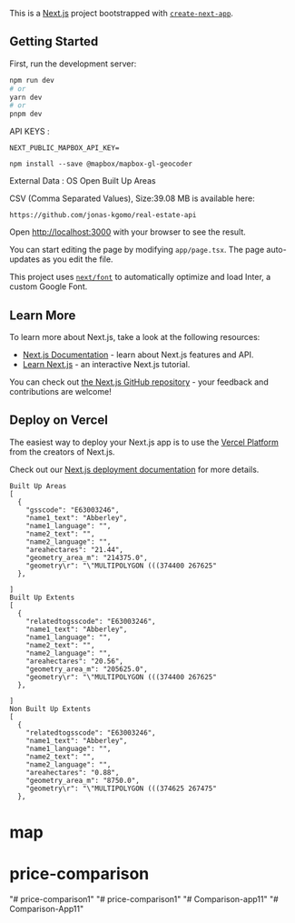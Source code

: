 This is a [Next.js](https://nextjs.org/) project bootstrapped with [`create-next-app`](https://github.com/vercel/next.js/tree/canary/packages/create-next-app).

## Getting Started

First, run the development server:

```bash
npm run dev
# or
yarn dev
# or
pnpm dev
```

API KEYS :

```
NEXT_PUBLIC_MAPBOX_API_KEY=
```

```
npm install --save @mapbox/mapbox-gl-geocoder
```

External Data : OS Open Built Up Areas

CSV (Comma Separated Values), Size:39.08 MB is available here:

`https://github.com/jonas-kgomo/real-estate-api`

Open [http://localhost:3000](http://localhost:3000) with your browser to see the result.

You can start editing the page by modifying `app/page.tsx`. The page auto-updates as you edit the file.

This project uses [`next/font`](https://nextjs.org/docs/basic-features/font-optimization) to automatically optimize and load Inter, a custom Google Font.

## Learn More

To learn more about Next.js, take a look at the following resources:

- [Next.js Documentation](https://nextjs.org/docs) - learn about Next.js features and API.
- [Learn Next.js](https://nextjs.org/learn) - an interactive Next.js tutorial.

You can check out [the Next.js GitHub repository](https://github.com/vercel/next.js/) - your feedback and contributions are welcome!

## Deploy on Vercel

The easiest way to deploy your Next.js app is to use the [Vercel Platform](https://vercel.com/new?utm_medium=default-template&filter=next.js&utm_source=create-next-app&utm_campaign=create-next-app-readme) from the creators of Next.js.

Check out our [Next.js deployment documentation](https://nextjs.org/docs/deployment) for more details.

```
Built Up Areas
[
  {
    "gsscode": "E63003246",
    "name1_text": "Abberley",
    "name1_language": "",
    "name2_text": "",
    "name2_language": "",
    "areahectares": "21.44",
    "geometry_area_m": "214375.0",
    "geometry\r": "\"MULTIPOLYGON (((374400 267625"
  },

]
Built Up Extents
[
  {
    "relatedtogsscode": "E63003246",
    "name1_text": "Abberley",
    "name1_language": "",
    "name2_text": "",
    "name2_language": "",
    "areahectares": "20.56",
    "geometry_area_m": "205625.0",
    "geometry\r": "\"MULTIPOLYGON (((374400 267625"
  },

]
Non Built Up Extents
[
  {
    "relatedtogsscode": "E63003246",
    "name1_text": "Abberley",
    "name1_language": "",
    "name2_text": "",
    "name2_language": "",
    "areahectares": "0.88",
    "geometry_area_m": "8750.0",
    "geometry\r": "\"MULTIPOLYGON (((374625 267475"
  },

```
# map
# price-comparison
"# price-comparison1" 
"# price-comparison1" 
"# Comparison-app11" 
"# Comparison-App11" 
